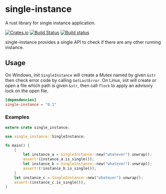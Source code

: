 single-instance
===

A rust library for single instance application.

[![Crates.io](https://img.shields.io/crates/v/single-instance.svg)](https://crates.io/crates/single-instance)
[![Build Status](https://travis-ci.org/WLBF/single-instance.svg?branch=master)](https://travis-ci.org/WLBF/single-instance)
[![Build status](https://ci.appveyor.com/api/projects/status/cnmbkhqso04577sr/branch/master?svg=true)](https://ci.appveyor.com/project/WLBF/single-instance)

single-instance provides a single API to check if there are any other running instance. 

## Usage
On Windows, init `SingleInstance` will create a *Mutex* named by given `&str` then check error code by calling `GetLastError`. On Linux, init will create or open a file which path is given `&str`, then call `flock` to apply an advisory lock on the open file.

```toml
[dependencies]
single-instance = "0.1"
```

### Examples
```rust
extern crate single_instance;

use single_instance::SingleInstance;

fn main() {
    {
        let instance_a = SingleInstance::new("whatever").unwrap();
        assert!(instance_a.is_single());
        let instance_b = SingleInstance::new("whatever").unwrap();
        assert!(!instance_b.is_single());
    }
    let instance_c = SingleInstance::new("whatever").unwrap();
    assert!(instance_c.is_single());
}
```
